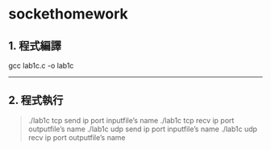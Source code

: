 # sockethomework

## 1. 程式編譯 
gcc lab1c.c -o lab1c 

---

## 2. 程式執行 
> ./lab1c tcp send ip port inputfile’s name 
> ./lab1c tcp recv ip port outputfile’s name 
> ./lab1c udp send ip port inputfile’s name 
> ./lab1c udp recv ip port outputfile’s name 
